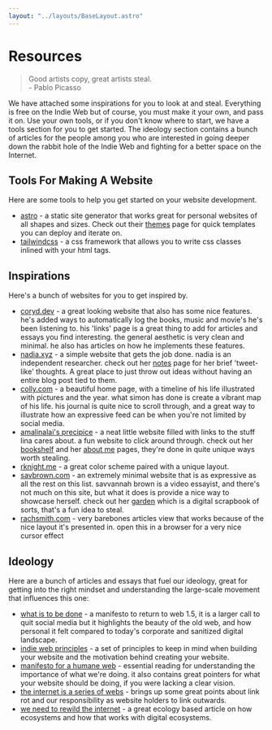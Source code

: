 ```yaml
---
layout: "../layouts/BaseLayout.astro"
---
```


# Resources

> Good artists copy, great artists steal.  
> \- Pablo Picasso

We have attached some inspirations for you to look at and steal. Everything is free on the Indie Web but of course, you must make it your own, and pass it on. Use your own tools, or if you don't know where to start, we have a tools section for you to get started. The ideology section contains a bunch of articles for the people among you who are interested in going deeper down the rabbit hole of the Indie Web and fighting for a better space on the Internet.

## Tools For Making A Website

Here are some tools to help you get started on your website development.

- [astro](https://astro.build/) - a static site generator that works great for personal websites of all shapes and sizes. Check out their [themes](https://astro.build/themes/) page for quick templates you can deploy and iterate on.
- [tailwindcss](https://tailwindcss.com/) - a css framework that allows you to write css classes inlined with your html tags.

## Inspirations

Here's a bunch of websites for you to get inspired by.

- [coryd.dev](https://coryd.dev/) - a great looking website that also has some nice features. he's added ways to automatically log the books, music and movie's he's been listening to. his 'links' page is a great thing to add for articles and essays you find interesting. the general aesthetic is very clean and minimal. he also has articles on how he implements these features.
- [nadia.xyz](https://nadia.xyz/) - a simple website that gets the job done. nadia is an independent researcher. check out her [notes](https://nadia.xyz/notes/) page for her brief 'tweet-like' thoughts. A great place to just throw out ideas without having an entire blog post tied to them.
- [colly.com](https://colly.com/) - a beautiful home page, with a timeline of his life illustrated with pictures and the year. what simon has done is create a vibrant map of his life. his journal is quite nice to scroll through, and a great way to illustrate how an expressive feed can be when you're not limited by social media.
- [amalinalai's precipice](https://amalinalai.github.io/precipice/) - a neat little website filled with links to the stuff lina cares about. a fun website to click around through. check out her [bookshelf](https://amalinalai.github.io/precipice/bookshelf/) and her [about me](https://amalinalai.github.io/precipice/about/) pages, they're done in quite unique ways worth stealing.
- [rknight.me](https://rknight.me/) - a great color scheme paired with a unique layout.
- [savbrown.com](https://www.savbrown.com/) - an extremely minimal website that is as expressive as all the rest on this list. savvannah brown is a video essayist, and there's not much on this site, but what it does is provide a nice way to showcase herself. check out her [garden](https://www.savbrown.com/garden) which is a digital scrapbook of sorts, that's a fun idea to steal.
- [rachsmith.com](https://rachsmith.com/) - very barebones articles view that works because of the nice layout it's presented in. open this in a browser for a very nice cursor effect

## Ideology

Here are a bunch of articles and essays that fuel our ideology, great for getting into the right mindset and understanding the large-scale movement that influences this one:

- [what is to be done](https://www.cjthex.com/what-is-to-be-done/) - a manifesto to return to web 1.5, it is a larger call to quit social media but it highlights the beauty of the old web, and how personal it felt compared to today's corporate and sanitized digital landscape.
- [indie web principles](https://indieweb.org/principles) - a set of principles to keep in mind when building your website and the motivation behind creating your website.
- [manifesto for a humane web](https://humanewebmanifesto.com/) - essential reading for understanding the importance of what we're doing. it also contains great pointers for what your website should be doing, if you were lacking a clear vision.
- [the internet is a series of webs](https://aramzs.xyz/essays/the-internet-is-a-series-of-webs/) - brings up some great points about link rot and our responsibility as website holders to link outwards.
- [we need to rewild the internet](https://www.noemamag.com/we-need-to-rewild-the-internet/) - a great ecology based article on how ecosystems and how that works with digital ecosystems.

